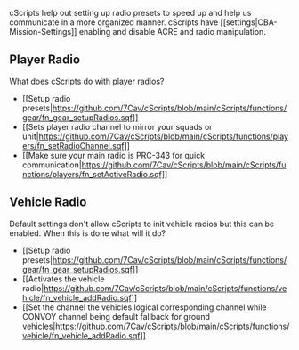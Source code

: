 cScripts help out setting up radio presets to speed up and help us communicate in a more organized manner. cScripts have [[settings|CBA-Mission-Settings]] enabling and disable ACRE and radio manipulation.

## Player Radio
What does cScripts do with player radios?
- [[Setup radio presets|https://github.com/7Cav/cScripts/blob/main/cScripts/functions/gear/fn_gear_setupRadios.sqf]]
- [[Sets player radio channel to mirror your squads or unit|https://github.com/7Cav/cScripts/blob/main/cScripts/functions/players/fn_setRadioChannel.sqf]]
- [[Make sure your main radio is PRC-343 for quick communication|https://github.com/7Cav/cScripts/blob/main/cScripts/functions/players/fn_setActiveRadio.sqf]]
## Vehicle Radio
Default settings don't allow cScripts to init vehicle radios but this can be enabled. When this is done what will it do?
- [[Setup radio presets|https://github.com/7Cav/cScripts/blob/main/cScripts/functions/gear/fn_gear_setupRadios.sqf]]
- [[Activates the vehicle radio|https://github.com/7Cav/cScripts/blob/main/cScripts/functions/vehicle/fn_vehicle_addRadio.sqf]]
- [[Set the channel the vehicles logical corresponding channel while CONVOY channel being default fallback for ground vehicles|https://github.com/7Cav/cScripts/blob/main/cScripts/functions/vehicle/fn_vehicle_addRadio.sqf]]